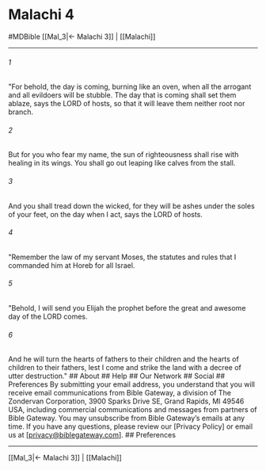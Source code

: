 # Malachi 4
#MDBible
[[Mal_3|← Malachi 3]] | [[Malachi]]

***






###### 1 


"For behold, the day is coming, burning like an oven, when all the arrogant and all evildoers will be stubble. The day that is coming shall set them ablaze, says the LORD of hosts, so that it will leave them neither root nor branch. 





###### 2 


But for you who fear my name, the sun of righteousness shall rise with healing in its wings. You shall go out leaping like calves from the stall. 





###### 3 


And you shall tread down the wicked, for they will be ashes under the soles of your feet, on the day when I act, says the LORD of hosts. 





###### 4 


"Remember the law of my servant Moses, the statutes and rules that I commanded him at Horeb for all Israel. 





###### 5 


"Behold, I will send you Elijah the prophet before the great and awesome day of the LORD comes. 





###### 6 


And he will turn the hearts of fathers to their children and the hearts of children to their fathers, lest I come and strike the land with a decree of utter destruction." ## About ## Help ## Our Network ## Social ## Preferences By submitting your email address, you understand that you will receive email communications from Bible Gateway, a division of The Zondervan Corporation, 3900 Sparks Drive SE, Grand Rapids, MI 49546 USA, including commercial communications and messages from partners of Bible Gateway. You may unsubscribe from Bible Gateway&rsquo;s emails at any time. If you have any questions, please review our [Privacy Policy] or email us at [privacy@biblegateway.com]. ## Preferences

***

[[Mal_3|← Malachi 3]] | [[Malachi]]
